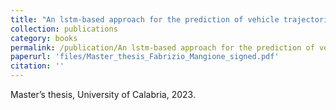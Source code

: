 ```yaml
---
title: "An lstm-based approach for the prediction of vehicle trajectories in the smart city environment"
collection: publications
category: books
permalink: /publication/An lstm-based approach for the prediction of vehicle trajectories in the smart city environment
paperurl: 'files/Master_thesis_Fabrizio_Mangione_signed.pdf'
citation: ''
---
```

Master’s thesis, University of Calabria, 2023.